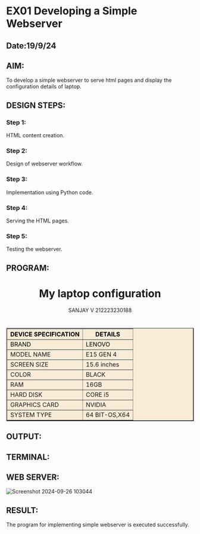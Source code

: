 # EX01 Developing a Simple Webserver
## Date:19/9/24

## AIM:
To develop a simple webserver to serve html pages and display the configuration details of laptop.

## DESIGN STEPS:
### Step 1: 
HTML content creation.

### Step 2:
Design of webserver workflow.

### Step 3:
Implementation using Python code.

### Step 4:
Serving the HTML pages.

### Step 5:
Testing the webserver.

## PROGRAM:

<!DOCTYPE html>
<head>
    <title>LAPTOP CONFIGURATION</title>
</head>

<body><center>
    <h1>My laptop configuration</h1>SANJAY V 212223230188<h1></h1></center>
    <table border="2px" align="center" cellpadding="10" style="background-color: antiquewhite;" >
    <tr style="color: black; ">
        <th>DEVICE SPECIFICATION</th>
        <th>DETAILS</th>
    </tr>
    <tr style="color: rgb(0, 0, 0); ">
        <td>BRAND</td>
        <td>LENOVO</td>
    </tr>
    <tr>
        <td>MODEL NAME</td>
        <td>E15 GEN 4</td>
    </tr>
    <tr>
        <td>SCREEN SIZE</td>
        <td>15.6 inches</td>
    </tr>
    <tr>
        <td>COLOR</td>
        <td>BLACK</td>
    </tr>
    <tr>
        <td>RAM</td>
        <td>16GB</td>
    </tr>
    <tr>
        <td>HARD DISK</td>
        <td>CORE i5</td>
    </tr>
    <tr>
        <td>GRAPHICS CARD</td>
        <td>NVIDIA</td>
    </tr>
    <tr>
        <td>SYSTEM TYPE</td>
        <td>64 BIT-OS,X64</td>
    </tr>
</table>

</body>




## OUTPUT:
## TERMINAL: 

## WEB SERVER:
![Screenshot 2024-09-26 103044](https://github.com/user-attachments/assets/2c0952db-95b0-4b72-be3e-d259ababdbc4)

## RESULT:
The program for implementing simple webserver is executed successfully.
